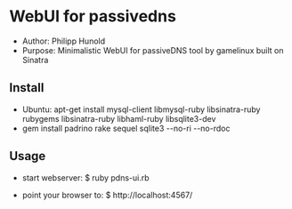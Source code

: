 WebUI for passivedns
====================

* Author: Philipp Hunold
* Purpose: Minimalistic WebUI for passiveDNS tool by gamelinux built on Sinatra

Install
-------
* Ubuntu: apt-get install mysql-client libmysql-ruby libsinatra-ruby rubygems libsinatra-ruby libhaml-ruby libsqlite3-dev
* gem install padrino rake sequel sqlite3 --no-ri --no-rdoc


Usage
-----

* start webserver:
	$ ruby pdns-ui.rb

* point your browser to:
	$ http://localhost:4567/

